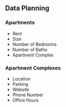 ## Data Planning

### Apartments

* Rent
* Size
* Number of Bedrooms
* Number of Baths
* Apartment Complex


### Apartment Complexes

* Location
* Parking
* Website
* Phone Number
* Office Hours